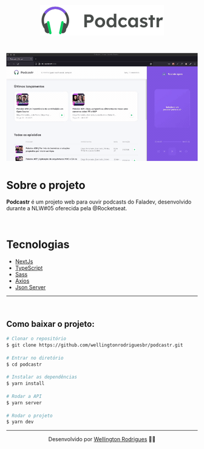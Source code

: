 <h1 align="center">
    <img src="./public/Logo.svg">
</h1>

<h1 align="center">
    <img src="./public/podcastr.gif">
</h1>

# Sobre o projeto

**Podcastr** é um projeto web para ouvir podcasts do Faladev, desenvolvido durante a NLW#05 oferecida pela @Rocketseat.

<br/>

# Tecnologias

- [NextJs](https://nextjs.org/)
- [TypeScript](https://www.typescriptlang.org/)
- [Sass](https://sass-lang.com/)
- [Axios](https://axios-http.com/)
- [Json Server](https://github.com/typicode/json-server)

---

<br/>

## Como baixar o projeto:

```bash
# Clonar o repositório
$ git clone https://github.com/wellingtonrodriguesbr/podcastr.git

# Entrar no diretório
$ cd podcastr

# Instalar as dependências
$ yarn install

# Rodar a API
$ yarn server

# Rodar o projeto
$ yarn dev
```

---

<p align="center"> Desenvolvido por <a href="https://www.linkedin.com/in/wellingtonrodriguesbr/">Wellington Rodrigues</a> ✌🏼</p>

